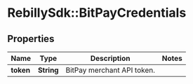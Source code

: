 # RebillySdk::BitPayCredentials

## Properties
Name | Type | Description | Notes
------------ | ------------- | ------------- | -------------
**token** | **String** | BitPay merchant API token. | 

